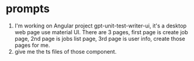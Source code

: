 # prompts

1. I'm working on Angular project gpt-unit-test-writer-ui, it's a desktop web page use material UI. There are 3 pages, first page is create job page, 2nd page is jobs list page, 3rd page is user info, create those pages for me.
2. give me the ts files of those component.
